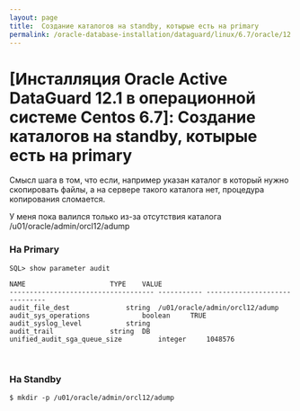 ```yaml
---
layout: page
title:  Создание каталогов на standby, котырые есть на primary
permalink: /oracle-database-installation/dataguard/linux/6.7/oracle/12.1/create-foder-structure-like-on-primary/
---
```


# [Инсталляция Oracle Active DataGuard 12.1 в операционной системе Centos 6.7]: Создание каталогов на standby, котырые есть на primary


Смысл шага в том, что если, например указан каталог в который нужно скопировать файлы, а на сервере такого каталога нет, процедура копирования сломается.

У меня пока валился только из-за отсутствия каталога /u01/oracle/admin/orcl12/adump


### На Primary

	SQL> show parameter audit

	NAME				     TYPE	 VALUE
	------------------------------------ ----------- ------------------------------
	audit_file_dest 		     string	 /u01/oracle/admin/orcl12/adump
	audit_sys_operations		     boolean	 TRUE
	audit_syslog_level		     string
	audit_trail			     string	 DB
	unified_audit_sga_queue_size	     integer	 1048576


<br/>

### На Standby


	$ mkdir -p /u01/oracle/admin/orcl12/adump
